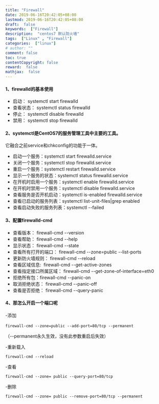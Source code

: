 ```yaml
---
title: "Firewall"
date: 2019-06-16T20:42:05+08:00
lastmod: 2019-06-16T20:42:05+08:00
draft:  false
keywords:  ["Firewall"]
description:  "centos7 默认防火墙"
tags:  ["Linux" , "Firewall"]
categories:  ["linux"]
# author: ""
comment: false
toc: true
contentCopyright: false
reward:  false
mathjax:  false
---
```


####  1、firewalld的基本使用

- 启动： systemctl start firewalld
- 查看状态： systemctl status firewalld
- 停止： systemctl disable firewalld
- 禁用： systemctl stop firewalld
 <!--more-->
#### 2、systemctl是CentOS7的服务管理工具中主要的工具。

它融合之前service和chkconfig的功能于一体。

- 启动一个服务：systemctl start firewalld.service
- 关闭一个服务：systemctl stop firewalld.service
- 重启一个服务：systemctl restart firewalld.service
- 显示一个服务的状态：systemctl status firewalld.service
- 在开机时启用一个服务：systemctl enable firewalld.service
- 在开机时禁用一个服务：systemctl disable firewalld.service
- 查看服务是否开机启动：systemctl is-enabled firewalld.service
- 查看已启动的服务列表：systemctl list-unit-files|grep enabled
- 查看启动失败的服务列表：systemctl --failed

#### 3、配置firewalld-cmd

- 查看版本： firewall-cmd --version
- 查看帮助： firewall-cmd --help
- 显示状态： firewall-cmd --state
- 查看所有打开的端口： firewall-cmd --zone=public --list-ports
- 更新防火墙规则： firewall-cmd --reload
- 查看区域信息:  firewall-cmd --get-active-zones
- 查看指定接口所属区域： firewall-cmd --get-zone-of-interface=eth0
- 拒绝所有包：firewall-cmd --panic-on
- 取消拒绝状态： firewall-cmd --panic-off
- 查看是否拒绝： firewall-cmd --query-panic

####  4、那怎么开启一个端口呢

-添加

`firewall-cmd --zone=public --add-port=80/tcp --permanent `
   

（--permanent永久生效，没有此参数重启后失效）

-重新载入

    firewall-cmd --reload

-查看

    firewall-cmd --zone= public --query-port=80/tcp

-删除

    firewall-cmd --zone= public --remove-port=80/tcp --permanent

